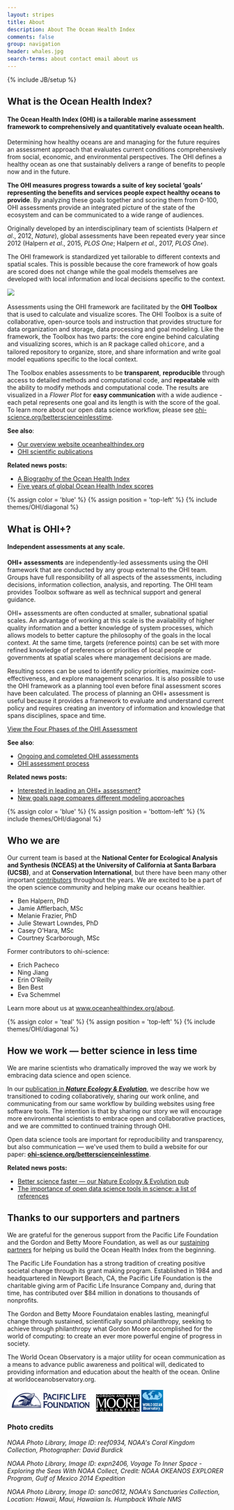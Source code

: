 ```yaml
---
layout: stripes
title: About
description: About The Ocean Health Index
comments: false
group: navigation
header: whales.jpg
search-terms: about contact email about us
---
```

{% include JB/setup %}

## What is the Ocean Health Index?

#### The Ocean Health Index (OHI) is a tailorable marine assessment framework to comprehensively and quantitatively evaluate ocean health.

Determining how healthy oceans are and managing for the future requires an assessment approach that evaluates current conditions comprehensively from social, economic, and environmental perspectives. The OHI defines a healthy ocean as one that sustainably delivers a range of benefits to people now and in the future.

**The OHI measures progress towards a suite of key societal ‘goals’ representing the benefits and services people expect healthy oceans to provide**. By analyzing these goals together and scoring them from 0-100, OHI assessments provide an integrated picture of the state of the ecosystem and can be communicated to a wide range of audiences.  

Originally developed by an interdisciplinary team of scientists (Halpern *et al*., 2012, *Nature*), global assessments have been repeated every year since 2012 (Halpern *et al*., 2015, *PLOS One*; Halpern *et al.*, 2017, *PLOS One*).

The OHI framework is standardized yet tailorable to different contexts and spatial scales. This is possible because the core framework of how goals are scored does not change while the goal models themselves are developed with local information and local decisions specific to the context.

![](https://docs.google.com/drawings/d/1cv0dUUwHjCFVxw7fZTpnuHZEgRO1LX6nHMCOCra-ZhQ/pub?w=960&h=500)

Assessments using the OHI framework are facilitated by the **OHI Toolbox** that is used to calculate and visualize scores. The OHI Toolbox is a suite of collaborative, open-source tools and instruction that provides structure for data organization and storage, data processing and goal modeling. Like the framework, the Toolbox has two parts: the core engine behind calculating and visualizing scores, which is an <font face="courier">R</font> package called <font face="courier">ohicore</font>, and a tailored repository to organize, store, and share information and write goal model equations specific to the local context.

The Toolbox enables assessments to be **transparent**, **reproducible** through access to detailed methods and computational code, and **repeatable** with the ability to modify methods and computational code. The results are visualized in a _Flower Plot_ for **easy communication** with a wide audience - each petal represents one goal and its length is with the score of the goal. To learn more about our open data science workflow, please see <a href="http://ohi-science.org/betterscienceinlesstime" target="_blank">ohi-science.org/betterscienceinlesstime</a>.

**See also**:

- [Our overview website oceanhealthindex.org](https://www.oceanhealthindex.org)
- [OHI scientific publications](http://ohi-science.org/resources/publications/)

**Related news posts:**

- [A Biography of the Ocean Health Index](http://ohi-science.org/news/Biography-OHI)
- [Five years of global Ocean Health Index scores](http://ohi-science.org/news/Global-2016-Scores)


{% assign color = 'blue' %}
{% assign position = 'top-left' %}
{% include themes/OHI/diagonal %}


## What is OHI+?

#### Independent assessments at any scale.

**OHI+ assessments** are independently-led assessments using the OHI framework that are conducted by any group external to the OHI team. Groups have full responsibility of all aspects of the assessments, including decisions, information collection, analysis, and reporting. The OHI team provides Toolbox software as well as technical support and general guidance.

OHI+ assessments are often conducted at smaller, subnational spatial scales. An advantage of working at this scale is the availability of higher quality information and a better knowledge of system processes, which allows models to better capture the philosophy of the goals in the local context. At the same time, targets (reference points) can be set with more refined knowledge of preferences or priorities of local people or governments at spatial scales where management decisions are made.

Resulting scores can be used to identify policy priorities, maximize cost-effectiveness, and explore management scenarios. It is also possible to use the OHI framework as a planning tool even before final assessment scores have been calculated. The process of planning an OHI+ assessment is useful because it provides a framework to evaluate and understand current policy and requires creating an inventory of information and knowledge that spans disciplines, space and time.

<a href="/projects/ohi-plus" class="btn">View the Four Phases of the OHI Assessment</a>


**See also**:

- [Ongoing and completed OHI assessments](http://ohi-science.org/projects/ohi-assessments) 
- [OHI assessment process](http://ohi-science.org/phases)

**Related news posts:**

- [Interested in leading an OHI+ assessment?](http://ohi-science.org/news/Interested-in-leading)
- [New goals page compares different modeling approaches](http://ohi-science.org/news/new-goals-guide-page)


{% assign color = 'blue' %}
{% assign position = 'bottom-left' %}
{% include themes/OHI/diagonal %}


## Who we are

Our current team is based at the **National Center for Ecological Analysis and Synthesis (NCEAS) at the University of California at Santa Barbara (UCSB)**, and at **Conservation International**, but there have been many other important <a href="http://www.oceanhealthindex.org/about/contributors" target="_blank">contributors</a> throughout the years. We are excited to be a part of the open science community and helping make our oceans healthier.

- Ben Halpern, PhD  
- Jamie Afflerbach, MSc  
- Melanie Frazier, PhD   
- Julie Stewart Lowndes, PhD  
- Casey O'Hara, MSc 
- Courtney Scarborough, MSc

Former contributors to ohi-science:

- Erich Pacheco
- Ning Jiang
- Erin O'Reilly
- Ben Best
- Eva Schemmel

Learn more about us at <a href="http://www.oceanhealthindex.org/about" target="_blank">www.oceanhealthindex.org/about</a>.  


{% assign color = 'teal' %}
{% assign position = 'top-left' %}
{% include themes/OHI/diagonal %}


## How we work — better science in less time

We are marine scientists who dramatically improved the way we work by embracing data science and open science.  

In our [publication in ***Nature Ecology & Evolution***](https://www.nature.com/articles/s41559-017-0160)<!---and accompanying [Q&A in ***Nature***]()--->, we describe how we transitioned to coding collaboratively, sharing our work online, and communicating from our same workflow by building websites using free software tools. The intention is that by sharing our story we will encourage more environmental scientists to embrace open and collaborative practices, and we are committed to continued training through OHI. 

Open data science tools are important for reproducibility and transparency, but also communication — we've used them to build a website for our paper: [**ohi-science.org/betterscienceinlesstime**](http://ohi-science.org/betterscienceinlesstime).


**Related news posts:**

- [Better science faster — our Nature Ecology & Evolution pub](http://ohi-science.org/news/better-science-faster)
- [The importance of open data science tools in science: a list of references](http://ohi-science.org/news/importance-of-open-data-science-tools)


## Thanks to our supporters and partners

We are grateful for the generous support from the Pacific Life Foundation and the Gordon and Betty Moore Foundation, as well as our <a href="http://www.oceanhealthindex.org/about/sustaining-partners" target="_blank">sustaining partners</a> for helping us build the Ocean Health Index from the beginning.

The Pacific Life Foundation has a strong tradition of creating positive societal change through its grant making program. Established in 1984 and headquartered in Newport Beach, CA, the Pacific Life Foundation is the charitable giving arm of Pacific Life Insurance Company and, during that time, has contributed over $84 million in donations to thousands of nonprofits.

The Gordon and Betty Moore Foundataion enables lasting, meaningful change through sustained, scientifically sound philanthropy, seeking to achieve through philanthropy what Gordon Moore accomplished for the world of computing: to create an ever more powerful engine of progress in society.

The World Ocean Observatory is a major utility for ocean communication as a means to advance public awareness and political will, dedicated to providing information and education about the health of the ocean.
Online at worldoceanobservatory.org.

<img src="../img/pac-life-logo.jpg" width="200">
<img src="../img/gbmf-logo.png" width="100">
<img src="../img/world-ocean-ob-logo.jpg" width="50">


<h3 class="subtle">Photo credits</h3>


*NOAA Photo Library, Image ID: reef0934, NOAA's Coral Kingdom Collection, Photographer: David Burdick*

*NOAA Photo Library, Image ID: expn2406, Voyage To Inner Space - Exploring the Seas With NOAA Collect, Credit: NOAA OKEANOS EXPLORER Program, Gulf of Mexico 2014 Expedition*

*NOAA Photo Library, Image ID: sanc0612, NOAA's Sanctuaries Collection, Location: Hawaii, Maui, Hawaiian Is. Humpback Whale NMS*
